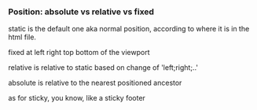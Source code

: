 ### Position: absolute vs relative vs fixed


static is the default one aka normal position, according to where it is in the html file.

fixed at left right top bottom of the viewport

relative is relative to static based on change of 'left;right;..'

absolute is relative to the nearest positioned ancestor

as for sticky, you know, like a sticky footer
